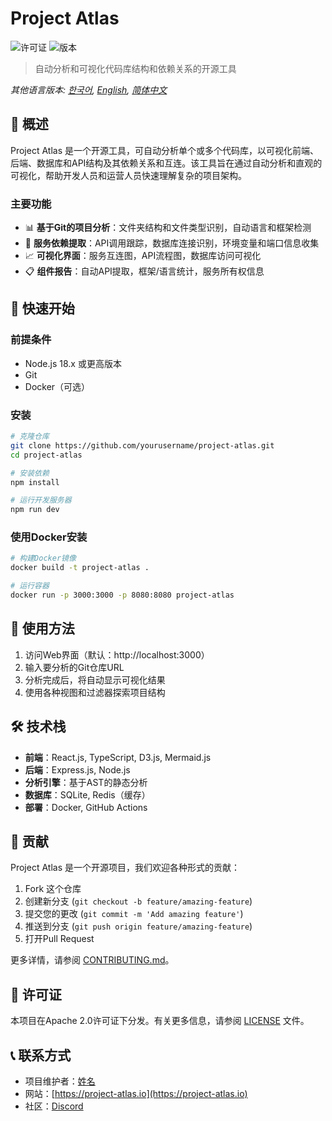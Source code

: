 # Project Atlas

![许可证](https://img.shields.io/badge/license-Apache%202.0-blue.svg)
![版本](https://img.shields.io/badge/version-0.1.0-green.svg)

> 自动分析和可视化代码库结构和依赖关系的开源工具

*其他语言版本: [한국어](README.ko.md), [English](README.md), [简体中文](README.zh-CN.md)*

## 🌟 概述

Project Atlas 是一个开源工具，可自动分析单个或多个代码库，以可视化前端、后端、数据库和API结构及其依赖关系和互连。该工具旨在通过自动分析和直观的可视化，帮助开发人员和运营人员快速理解复杂的项目架构。

### 主要功能

- 📊 **基于Git的项目分析**：文件夹结构和文件类型识别，自动语言和框架检测
- 🔄 **服务依赖提取**：API调用跟踪，数据库连接识别，环境变量和端口信息收集
- 📈 **可视化界面**：服务互连图，API流程图，数据库访问可视化
- 📋 **组件报告**：自动API提取，框架/语言统计，服务所有权信息

## 🚀 快速开始

### 前提条件

- Node.js 18.x 或更高版本
- Git
- Docker（可选）

### 安装

```bash
# 克隆仓库
git clone https://github.com/yourusername/project-atlas.git
cd project-atlas

# 安装依赖
npm install

# 运行开发服务器
npm run dev
```

### 使用Docker安装

```bash
# 构建Docker镜像
docker build -t project-atlas .

# 运行容器
docker run -p 3000:3000 -p 8080:8080 project-atlas
```

## 📖 使用方法

1. 访问Web界面（默认：http://localhost:3000）
2. 输入要分析的Git仓库URL
3. 分析完成后，将自动显示可视化结果
4. 使用各种视图和过滤器探索项目结构

## 🛠️ 技术栈

- **前端**：React.js, TypeScript, D3.js, Mermaid.js
- **后端**：Express.js, Node.js
- **分析引擎**：基于AST的静态分析
- **数据库**：SQLite, Redis（缓存）
- **部署**：Docker, GitHub Actions

## 🤝 贡献

Project Atlas 是一个开源项目，我们欢迎各种形式的贡献：

1. Fork 这个仓库
2. 创建新分支 (`git checkout -b feature/amazing-feature`)
3. 提交您的更改 (`git commit -m 'Add amazing feature'`)
4. 推送到分支 (`git push origin feature/amazing-feature`)
5. 打开Pull Request

更多详情，请参阅 [CONTRIBUTING.md](CONTRIBUTING.md)。

## 📜 许可证

本项目在Apache 2.0许可证下分发。有关更多信息，请参阅 [LICENSE](LICENSE) 文件。

## 📞 联系方式

- 项目维护者：[姓名](mailto:email@example.com)
- 网站：[https://project-atlas.io](https://project-atlas.io)
- 社区：[Discord](https://discord.gg/project-atlas)